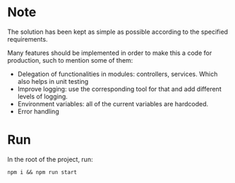 # Note

The solution has been kept as simple as possible according to the specified requirements.

Many features should be implemented in order to make this a code for production,
such to mention some of them:

- Delegation of functionalities in modules: controllers, services. Which also helps in unit testing
- Improve logging: use the corresponding tool for that and add different levels of logging.
- Environment variables: all of the current variables are hardcoded.
- Error handling

# Run

In the root of the project, run:

```
npm i && npm run start
```